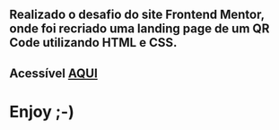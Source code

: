 ## Realizado o desafio do site Frontend Mentor, onde foi recriado uma landing page de um QR Code utilizando HTML e CSS.</p>
## Acessível <a target="_blank" href="https://thejrodrigues.github.io/Qrcode/">AQUI</a>
# Enjoy ;-)

